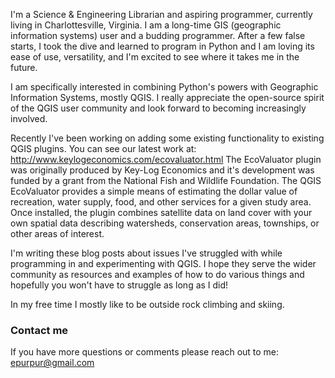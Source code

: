 


I'm a Science & Engineering Librarian and aspiring programmer, currently living in Charlottesville, Virginia. I am a long-time
GIS (geographic information systems) user and a budding programmer. After a few false starts, I took the dive and learned to
program in Python and I am loving its ease of use, versatility, and I'm excited to see where it takes me in the future.

I am specifically interested in combining Python's powers with Geographic Information Systems, mostly QGIS. I really
appreciate the open-source spirit of the QGIS user community and look forward to becoming increasingly involved.

Recently I've been working on adding some existing functionality to existing QGIS plugins. You can see our latest work
at: http://www.keylogeconomics.com/ecovaluator.html
The EcoValuator plugin was originally produced by Key-Log Economics and it's development was funded by a grant from the
National Fish and Wildlife Foundation. The QGIS EcoValuator provides a simple means of estimating the dollar value of 
recreation, water supply, food, and other services for a given study area. Once installed, the plugin combines satellite data 
on land cover with your own spatial data describing watersheds, conservation areas, townships, or other areas of interest.

I'm writing these blog posts about issues I've struggled with while programming in and experimenting with QGIS. I hope they
serve the wider community as resources and examples of how to do various things and hopefully you won't have to struggle
as long as I did!

In my free time I mostly like to be outside rock climbing and skiing.

### Contact me

If you have more questions or comments please reach out to me:
[epurpur@gmail.com](mailto:email@domain.com)
